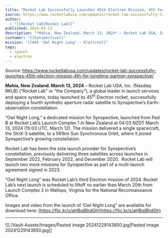 ```yaml
---
title: "Rocket Lab Successfully Launches 45th Electron Mission, 4th for Longtime Partner Synspective "
source: https://www.rocketlabusa.com/updates/rocket-lab-successfully-launches-45th-electron-mission-4th-for-longtime-partner-synspective/
author:
  - "[[Rocket Lab|Rocket Lab]]"
published: 2024-03-13
description: "*Mahia, New Zealand. March 13, 2024* – Rocket Lab USA, Inc. (Nasdaq: RKLB) (“Rocket Lab” or “the Company”), a global leader in launch services and space systems, today launched its 45th Electron rocket, successfully deploying a fourth synthetic aperture radar satellite to Synspective’s Earth-observation constellation."
customer: "[[Synspective]]"
mission: "[[045 'Owl Night Long' - Electron]]"
tags:
  - launch
  - electron
---
```


Source: https://www.rocketlabusa.com/updates/rocket-lab-successfully-launches-45th-electron-mission-4th-for-longtime-partner-synspective/

**Mahia, New Zealand. March 13, 2024** – Rocket Lab USA, Inc. (Nasdaq: RKLB) (“Rocket Lab” or “the Company”), a global leader in launch services and space systems, today launched its 45<sup>th</sup> Electron rocket, successfully deploying a fourth synthetic aperture radar satellite to Synspective’s Earth-observation constellation.

“Owl Night Long,” a dedicated mission for Synspective, launched from Pad B at Rocket Lab’s Launch Complex 1 in New Zealand at 04:03 NZDT March 13, 2024 (15:03 UTC, March 12). The mission delivered a single spacecraft, the StriX-3 satellite, to a 561km Sun Synchronous Orbit, where it joined Synspective’s growing constellation.

Rocket Lab has been the sole launch provider for Synspective’s constellation, previously delivering three satellites across launches in September 2022, February 2022, and December 2020.  Rocket Lab will launch two more missions for Synspective as part of a multi-launch agreement signed in 2023.

“Owl Night Long” was Rocket Lab’s third Electron mission of 2024. Rocket Lab’s next launch is scheduled to liftoff no earlier than March 20th from Launch Complex 2 in Wallops, Virginia for the National Reconnaissance Office.

Images and video from the launch of ‘Owl Night Long” are available for download here: [https://flic.kr/s/aHBqjBhdGh](https://flic.kr/s/aHBqjBhdGh)

---

![[./Vault-Assets/Images/Pasted image 20241229143850.jpg|Pasted image 20241229143850.jpg]]